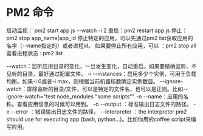 # PM2 命令

启动监视： pm2 start app.js --watch -i 2
重启：pm2 restart app.js
停止：pm2 stop app_name|app_id
    停止特定的应用。可以先通过pm2 list获取应用的名字（--name指定的）或者进程id。
    如果要停止所有应用，可以 ：pm2 stop all
查看进程状态 : pm2 list


--watch：监听应用目录的变化，一旦发生变化，自动重启。如果要精确监听、不见听的目录，最好通过配置文件。
-i --instances：启用多少个实例，可用于负载均衡。如果-i 0或者-i max，则根据当前机器核数确定实例数目。
--ignore-watch：排除监听的目录/文件，可以是特定的文件名，也可以是正则。比如--ignore-watch="test node_modules "some scripts""
-n --name：应用的名称。查看应用信息的时候可以用到。
-o --output <path>：标准输出日志文件的路径。
-e --error <path>：错误输出日志文件的路径。
--interpreter <interpreter>：the interpreter pm2 should use for executing app (bash, python...)。比如你用的coffee script来编写应用。


